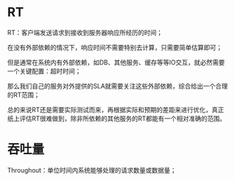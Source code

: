 
# RT

RT：客户端发送请求到接收到服务器响应所经历的时间；

在没有外部依赖的情况下，响应时间不需要特别去计算，只需要简单估算即可；

但是通常在系统内有外部依赖，如DB、其他服务、缓存等等IO交互，就必然需要一个关键配置：超时时间；

那么我们自己的服务对外提供的SLA就需要关注这些外部依赖，综合给出一个合理的RT范围；

总的来说RT还是需要实际测试而来，再根据实际和预期的差距来进行优化，真正纸上评估RT很难做到，除非所依赖的其他服务的RT都能有一个相对准确的范围。


# 吞吐量

Throughout：单位时间内系统能够处理的请求数量或数据量；



